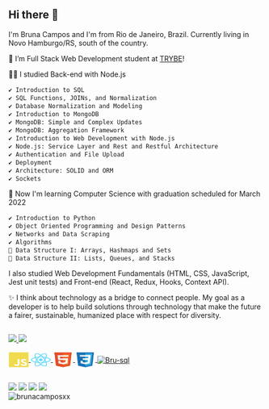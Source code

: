 ## Hi there 👋
I'm Bruna Campos and I'm from Rio de Janeiro, Brazil.
Currently living in Novo Hamburgo/RS, south of the country.

🔭 I’m Full Stack Web Development student at [TRYBE](https://www.linkedin.com/school/betrybe/)!

👩‍💻 I studied Back-end with Node.js

 	✔️ Introduction to SQL
 	✔️ SQL Functions, JOINs, and Normalization
 	✔️ Database Normalization and Modeling
 	✔️ Introduction to MongoDB
 	✔️ MongoDB: Simple and Complex Updates
 	✔️ MongoDB: Aggregation Framework
	✔️ Introduction to Web Development with Node.js
	✔️ Node.js: Service Layer and Rest and Restful Architecture
	✔️ Authentication and File Upload
	✔️ Deployment
	✔️ Architecture: SOLID and ORM
	✔️ Sockets


🧠 Now I'm learning Computer Science with graduation scheduled for March 2022

	✔️ Introduction to Python
	✔️ Object Oriented Programming and Design Patterns
	✔️ Networks and Data Scraping
	✔️ Algorithms
	📅 Data Structure I: Arrays, Hashmaps and Sets
	📅 Data Structure II: Lists, Queues, and Stacks

I also studied Web Development Fundamentals (HTML, CSS, JavaScript, Jest unit tests) and Front-end (React, Redux, Hooks, Context API).

✨ I think about technology as a bridge to connect people. My goal as a developer is to help build solutions through technology that make the future a fairer, sustainable, humanized place with respect for diversity.

##
<div>
  <a href="https://github.com/brunacamposxx">
  <img height="180em" src="https://github-readme-stats.vercel.app/api?username=brunacamposxx&show_icons=true&theme=dracula&include_all_commits=true&count_private=true"/>
  <img height="180em" src="https://github-readme-stats.vercel.app/api/top-langs/?username=brunacamposxx&layout=compact&langs_count=7&theme=dracula"/>
</div>
   
  <div style="display: inline_block"><br>
  <img align="center" alt="Bru-Js" height="30" width="40" src="https://raw.githubusercontent.com/devicons/devicon/master/icons/javascript/javascript-plain.svg">
  <img align="center" alt="Bru-React" height="30" width="40" src="https://raw.githubusercontent.com/devicons/devicon/master/icons/react/react-original.svg">
  <img align="center" alt="Bru-HTML" height="30" width="40" src="https://raw.githubusercontent.com/devicons/devicon/master/icons/html5/html5-original.svg">
  <img align="center" alt="Bru-CSS" height="30" width="40" src="https://raw.githubusercontent.com/devicons/devicon/master/icons/css3/css3-original.svg">
  <img align="center" alt="Bru-sql" height="30" width="40" src="https://www.vectorlogo.zone/logos/mysql/mysql-icon.svg">

  </div>
  
   ##
  
  <div> 
  <a href="https://instagram.com/brunacamposxx" target="_blank"><img src="https://img.shields.io/badge/-Instagram-%23E4405F?style=for-the-badge&logo=instagram&logoColor=white" target="_blank"></a>
	<a href="https://twitter.com/92brunacampos" target="_blank"><img src="https://img.shields.io/badge/Twitter-1DA1F2?style=for-the-badge&logo=twitter&logoColor=white"></a>
  <a href = "mailto:92brunacampos@gmail.com"><img src="https://img.shields.io/badge/-Gmail-%23333?style=for-the-badge&logo=gmail&logoColor=white" target="_blank"></a>
  <a href="https://www.linkedin.com/in/brunacamposxx" target="_blank"><img src="https://img.shields.io/badge/-LinkedIn-%230077B5?style=for-the-badge&logo=linkedin&logoColor=white" target="_blank"></a> 
  </div>
<img src="https://komarev.com/ghpvc/?username=brunacamposxx&color=green" alt="brunacamposxx" /> 

